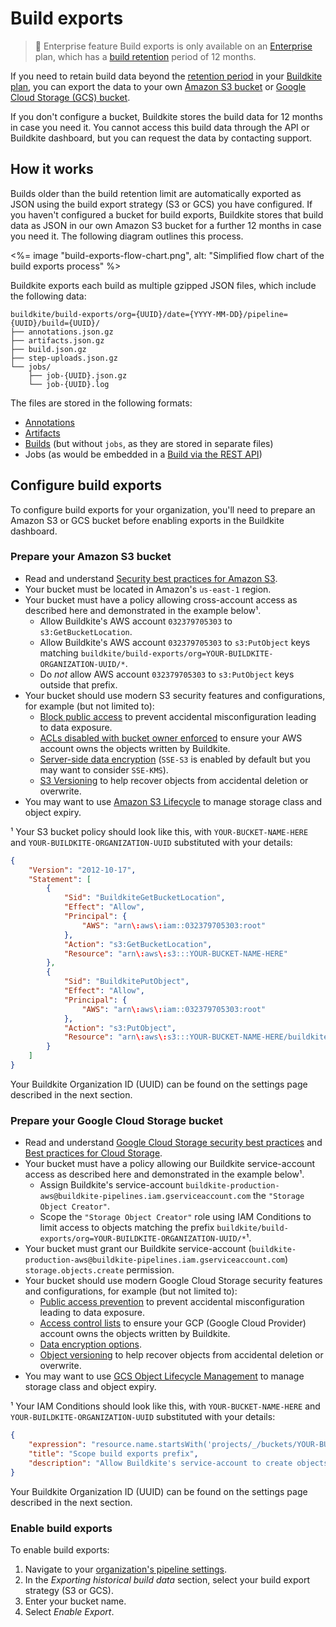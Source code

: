 # Build exports

> 📘 Enterprise feature
> Build exports is only available on an [Enterprise](https://buildkite.com/pricing) plan, which has a [build retention](/docs/pipelines/build-retention) period of 12 months.

If you need to retain build data beyond the [retention period](/docs/pipelines/build-retention) in your [Buildkite plan](https://buildkite.com/pricing), you can export the data to your own [Amazon S3 bucket](https://aws.amazon.com/s3/) or [Google Cloud Storage (GCS) bucket](https://cloud.google.com/storage).

If you don't configure a bucket, Buildkite stores the build data for 12 months in case you need it. You cannot access this build data through the API or Buildkite dashboard, but you can request the data by contacting support.

## How it works

Builds older than the build retention limit are automatically exported as JSON using the build export strategy (S3 or GCS) you have configured. If you haven't configured a bucket for build exports, Buildkite stores that build data as JSON in our own Amazon S3 bucket for a further 12 months in case you need it. The following diagram outlines this process.

<%= image "build-exports-flow-chart.png", alt: "Simplified flow chart of the build exports process" %>

Buildkite exports each build as multiple gzipped JSON files, which include the following data:

```
buildkite/build-exports/org={UUID}/date={YYYY-MM-DD}/pipeline={UUID}/build={UUID}/
├── annotations.json.gz
├── artifacts.json.gz
├── build.json.gz
├── step-uploads.json.gz
└── jobs/
    ├── job-{UUID}.json.gz
    └── job-{UUID}.log
```

The files are stored in the following formats:

* [Annotations](https://buildkite.com/docs/apis/rest-api/annotations#list-annotations-for-a-build)
* [Artifacts](https://buildkite.com/docs/apis/rest-api/artifacts#list-artifacts-for-a-build)
* [Builds](https://buildkite.com/docs/apis/rest-api/builds#get-a-build) (but without `jobs`, as they are stored in separate files)
* Jobs (as would be embedded in a [Build via the REST API](https://buildkite.com/docs/apis/rest-api/builds#get-a-build))

## Configure build exports

To configure build exports for your organization, you'll need to prepare an Amazon S3 or GCS bucket before enabling exports in the Buildkite dashboard.

### Prepare your Amazon S3 bucket

* Read and understand [Security best practices for Amazon S3](https://docs.aws.amazon.com/AmazonS3/latest/userguide/security-best-practices.html).
* Your bucket must be located in Amazon's `us-east-1` region.
* Your bucket must have a policy allowing cross-account access as described here and demonstrated in the example below¹.
  - Allow Buildkite's AWS account `032379705303` to `s3:GetBucketLocation`.
  - Allow Buildkite's AWS account `032379705303` to `s3:PutObject` keys matching `buildkite/build-exports/org=YOUR-BUILDKITE-ORGANIZATION-UUID/*`.
  - Do *not* allow AWS account `032379705303` to `s3:PutObject` keys outside that prefix.
* Your bucket should use modern S3 security features and configurations, for example (but not limited to):
  - [Block public access](https://docs.aws.amazon.com/AmazonS3/latest/userguide/access-control-block-public-access.html) to prevent accidental misconfiguration leading to data exposure.
  - [ACLs disabled with bucket owner enforced](https://docs.aws.amazon.com/AmazonS3/latest/userguide/about-object-ownership.html) to ensure your AWS account owns the objects written by Buildkite.
  - [Server-side data encryption](https://docs.aws.amazon.com/AmazonS3/latest/userguide/serv-side-encryption.html) (`SSE-S3` is enabled by default but you may want to consider `SSE-KMS`).
  - [S3 Versioning](https://docs.aws.amazon.com/AmazonS3/latest/userguide/Versioning.html) to help recover objects from accidental deletion or overwrite.
* You may want to use [Amazon S3 Lifecycle](https://docs.aws.amazon.com/AmazonS3/latest/userguide/object-lifecycle-mgmt.html) to manage storage class and object expiry.

¹ Your S3 bucket policy should look like this, with `YOUR-BUCKET-NAME-HERE` and
`YOUR-BUILDKITE-ORGANIZATION-UUID` substituted with your details:

```json
{
    "Version": "2012-10-17",
    "Statement": [
        {
            "Sid": "BuildkiteGetBucketLocation",
            "Effect": "Allow",
            "Principal": {
                "AWS": "arn\:aws\:iam::032379705303:root"
            },
            "Action": "s3:GetBucketLocation",
            "Resource": "arn\:aws\:s3:::YOUR-BUCKET-NAME-HERE"
        },
        {
            "Sid": "BuildkitePutObject",
            "Effect": "Allow",
            "Principal": {
                "AWS": "arn\:aws\:iam::032379705303:root"
            },
            "Action": "s3:PutObject",
            "Resource": "arn\:aws\:s3:::YOUR-BUCKET-NAME-HERE/buildkite/build-exports/org=YOUR-BUILDKITE-ORGANIZATION-UUID/*"
        }
    ]
}
```

Your Buildkite Organization ID (UUID) can be found on the settings page described in the next section.

### Prepare your Google Cloud Storage bucket

* Read and understand [Google Cloud Storage security best practices](https://cloud.google.com/security/best-practices) and [Best practices for Cloud Storage](https://cloud.google.com/storage/docs/).
* Your bucket must have a policy allowing our Buildkite service-account access as described here and demonstrated in the example below¹.
  - Assign Buildkite's service-account `buildkite-production-aws@buildkite-pipelines.iam.gserviceaccount.com` the `"Storage Object Creator"`.
  - Scope the `"Storage Object Creator"` role using IAM Conditions to limit access to objects matching the prefix `buildkite/build-exports/org=YOUR-BUILDKITE-ORGANIZATION-UUID/*`¹.
* Your bucket must grant our Buildkite service-account (`buildkite-production-aws@buildkite-pipelines.iam.gserviceaccount.com`) `storage.objects.create` permission.
* Your bucket should use modern Google Cloud Storage security features and configurations, for example (but not limited to):
  - [Public access prevention](https://cloud.google.com/storage/docs/public-access-prevention) to prevent accidental misconfiguration leading to data exposure.
  - [Access control lists](https://cloud.google.com/storage/docs/access-control/lists) to ensure your GCP (Google Cloud Provider) account owns the objects written by Buildkite.
  - [Data encryption options](https://cloud.google.com/storage/docs/encryption).
  - [Object versioning](https://cloud.google.com/storage/docs/object-versioning) to help recover objects from accidental deletion or overwrite.
* You may want to use [GCS Object Lifecycle Management](https://cloud.google.com/storage/docs/lifecycle) to manage storage class and object expiry.

¹ Your IAM Conditions should look like this, with `YOUR-BUCKET-NAME-HERE` and `YOUR-BUILDKITE-ORGANIZATION-UUID` substituted with your details:

```json
{
    "expression": "resource.name.startsWith('projects/_/buckets/YOUR-BUCKET-NAME-HERE/objects/buildkite/build-exports/org=YOUR-BUILDKITE-ORGANIZATION-UUID')",
    "title": "Scope build exports prefix",
    "description": "Allow Buildkite's service-account to create objects only within the build exports prefix",
}
```

Your Buildkite Organization ID (UUID) can be found on the settings page described in the next section.

### Enable build exports

To enable build exports:

1. Navigate to your [organization's pipeline settings](https://buildkite.com/organizations/~/pipeline-settings).
1. In the _Exporting historical build data_ section, select your build export strategy (S3 or GCS).
1. Enter your bucket name.
1. Select _Enable Export_.
